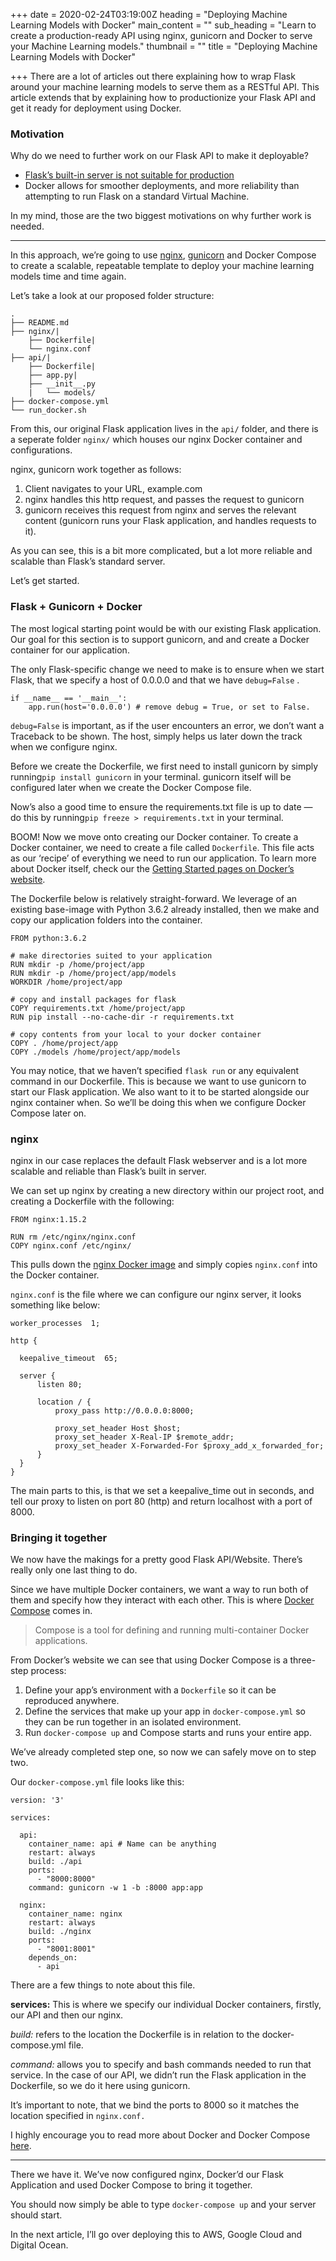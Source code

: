 +++
date = 2020-02-24T03:19:00Z
heading = "Deploying Machine Learning Models with Docker"
main_content = ""
sub_heading = "Learn to create a production-ready API using nginx, gunicorn and Docker to serve your Machine Learning models."
thumbnail = ""
title = "Deploying Machine Learning Models with Docker"

+++
There are a lot of articles out there explaining how to wrap Flask around your machine learning models to serve them as a RESTful API. This article extends that by explaining how to productionize your Flask API and get it ready for deployment using Docker.

### Motivation

Why do we need to further work on our Flask API to make it deployable?

* [Flask’s built-in server is not suitable for production](http://flask.pocoo.org/docs/1.0/deploying/#deployment)
* Docker allows for smoother deployments, and more reliability than attempting to run Flask on a standard Virtual Machine.

In my mind, those are the two biggest motivations on why further work is needed.

***

In this approach, we’re going to use [nginx](https://www.nginx.com/), [gunicorn](https://gunicorn.org/) and Docker Compose to create a scalable, repeatable template to deploy your machine learning models time and time again.

Let’s take a look at our proposed folder structure:

    .
    ├── README.md
    ├── nginx/|
    	├── Dockerfile|   
        └── nginx.conf
    ├── api/|   
    	├── Dockerfile|   
        ├── app.py|   
        ├── __init__.py
        |   └── models/
    ├── docker-compose.yml
    └── run_docker.sh

From this, our original Flask application lives in the `api/` folder, and there is a seperate folder `nginx/` which houses our nginx Docker container and configurations.

nginx, gunicorn work together as follows:

1. Client navigates to your URL, example.com
2. nginx handles this http request, and passes the request to gunicorn
3. gunicorn receives this request from nginx and serves the relevant content (gunicorn runs your Flask application, and handles requests to it).

As you can see, this is a bit more complicated, but a lot more reliable and scalable than Flask’s standard server.

Let’s get started.

### Flask + Gunicorn + Docker

The most logical starting point would be with our existing Flask application. Our goal for this section is to support gunicorn, and and create a Docker container for our application.

The only Flask-specific change we need to make is to ensure when we start Flask, that we specify a host of 0.0.0.0 and that we have `debug=False` .

    if __name__ == '__main__':
        app.run(host='0.0.0.0') # remove debug = True, or set to False.

`debug=False` is important, as if the user encounters an error, we don’t want a Traceback to be shown. The host, simply helps us later down the track when we configure nginx.

Before we create the Dockerfile, we first need to install gunicorn by simply running`pip install gunicorn` in your terminal. gunicorn itself will be configured later when we create the Docker Compose file.

Now’s also a good time to ensure the requirements.txt file is up to date — do this by running`pip freeze > requirements.txt` in your terminal.

BOOM! Now we move onto creating our Docker container. To create a Docker container, we need to create a file called `Dockerfile`. This file acts as our ‘recipe’ of everything we need to run our application. To learn more about Docker itself, check our the [Getting Started pages on Docker’s website](https://docs.docker.com/get-started/).

The Dockerfile below is relatively straight-forward. We leverage of an existing base-image with Python 3.6.2 already installed, then we make and copy our application folders into the container.

    FROM python:3.6.2
    
    # make directories suited to your application 
    RUN mkdir -p /home/project/app
    RUN mkdir -p /home/project/app/models
    WORKDIR /home/project/app
    
    # copy and install packages for flask
    COPY requirements.txt /home/project/app
    RUN pip install --no-cache-dir -r requirements.txt
    
    # copy contents from your local to your docker container
    COPY . /home/project/app
    COPY ./models /home/project/app/models

You may notice, that we haven’t specified `flask run` or any equivalent command in our Dockerfile. This is because we want to use gunicorn to start our Flask application. We also want to it to be started alongside our nginx container when. So we’ll be doing this when we configure Docker Compose later on.

### nginx

nginx in our case replaces the default Flask webserver and is a lot more scalable and reliable than Flask’s built in server.

We can set up nginx by creating a new directory within our project root, and creating a Dockerfile with the following:

    FROM nginx:1.15.2
    
    RUN rm /etc/nginx/nginx.conf
    COPY nginx.conf /etc/nginx/

This pulls down the [nginx Docker image](https://hub.docker.com/_/nginx/) and simply copies `nginx.conf` into the Docker container.

`nginx.conf` is the file where we can configure our nginx server, it looks something like below:

    worker_processes  1;
    
    http {
      
      keepalive_timeout  65;
      
      server {
          listen 80;
    
          location / {
              proxy_pass http://0.0.0.0:8000;
    
              proxy_set_header Host $host;
              proxy_set_header X-Real-IP $remote_addr;
              proxy_set_header X-Forwarded-For $proxy_add_x_forwarded_for;
          }
      }
    }

The main parts to this, is that we set a keepalive_time out in seconds, and tell our proxy to listen on port 80 (http) and return localhost with a port of 8000.

### Bringing it together

We now have the makings for a pretty good Flask API/Website. There’s really only one last thing to do.

Since we have multiple Docker containers, we want a way to run both of them and specify how they interact with each other. This is where [Docker Compose](https://docs.docker.com/compose/) comes in.

> Compose is a tool for defining and running multi-container Docker applications.

From Docker’s website we can see that using Docker Compose is a three-step process:

1. Define your app’s environment with a `Dockerfile` so it can be reproduced anywhere.
2. Define the services that make up your app in `docker-compose.yml` so they can be run together in an isolated environment.
3. Run `docker-compose up` and Compose starts and runs your entire app.

We’ve already completed step one, so now we can safely move on to step two.

Our `docker-compose.yml` file looks like this:

    version: '3'
    
    services:
    
      api:
        container_name: api # Name can be anything
        restart: always
        build: ./api
        ports:
          - "8000:8000"
        command: gunicorn -w 1 -b :8000 app:app
    
      nginx:
        container_name: nginx
        restart: always
        build: ./nginx
        ports:
          - "8001:8001"
        depends_on:
          - api

There are a few things to note about this file.

**services:** This is where we specify our individual Docker containers, firstly, our API and then our nginx.

_build:_ refers to the location the Dockerfile is in relation to the docker-compose.yml file.

_command:_ allows you to specify and bash commands needed to run that service. In the case of our API, we didn’t run the Flask application in the Dockerfile, so we do it here using gunicorn.

It’s important to note, that we bind the ports to 8000 so it matches the location specified in `nginx.conf.`

I highly encourage you to read more about Docker and Docker Compose [here](https://docs.docker.com/compose/overview/).

***

There we have it. We’ve now configured nginx, Docker’d our Flask Application and used Docker Compose to bring it together.

You should now simply be able to type `docker-compose up` and your server should start.

In the next article, I’ll go over deploying this to AWS, Google Cloud and Digital Ocean.